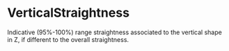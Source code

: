 VerticalStraightness
====================

Indicative (95%-100%) range straightness associated to the vertical shape in Z, if different to the overall straightness.
